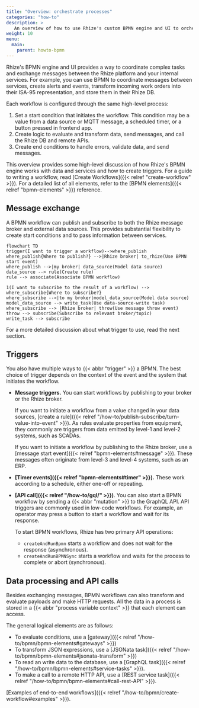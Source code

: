 ```yaml
---
title: "Overview: orchestrate processes"
categories: "how-to"
description: >
   An overview of how to use Rhize's custom BPMN engine and UI to orchestrate workflows.
weight: 10
menu:
  main:
    parent: howto-bpmn
---
```


Rhize's BPMN engine and UI provides a way to coordinate complex tasks and exchange messages between the Rhize platform and your internal services.
For example, you can use BPMN to coordinate messages between services, create alerts and events, transform incoming work orders into their ISA-95 representation, and store them in their Rhize DB.

Each workflow is configured through the same high-level process:
1. Set a start condition that initiates the workflow. This condition may be a value from a data source or MQTT message, a scheduled timer, or a button pressed in frontend app.
1. Create logic to evaluate and transform data, send messages, and call the Rhize DB and remote APIs.
1. Create end conditions to handle errors, validate data, and send messages.

This overview provides some high-level discussion of how Rhize's BPMN engine works with data and services and how to create triggers.
For a guide to writing a workflow, read [Create Workflows]({{< relref "create-workflow" >}}).
For a detailed list of all elements, refer to the [BPMN elements]({{< relref "bpmn-elements" >}}) reference.

## Message exchange

A BPMN workflow can publish and subscribe to both the Rhize message broker and external data sources.
This provides substantial flexibility to create start conditions and to pass information between services.

```mermaid
flowchart TD
trigger(I want to trigger a workflow)-->where_publish
where_publish{Where to publish?} -->|Rhize broker| to_rhize(Use BPMN start event)
where_publish -->|my broker| data_source(Model data source)
data_source --> rule(Create rule)
rule --> associate(Associate BPMN workflow)

1(I want to subscribe to the result of a workflow) --> where_subscribe{Where to subscribe?}
where_subscribe -->|to my broker|model_data_source(Model data source)
model_data_source --> write_task(Use data-source-write task)
where_subscribe --> |Rhize broker| throw(Use message throw event)
throw --> subscribe(Subscribe to relevant broker/topic)
write_task --> subscribe
```

For a more detailed discussion about what trigger to use, read the next section.

## Triggers

You also have multiple ways to {{< abbr "trigger" >}} a BPMN.
The best choice of trigger depends on the context of the event and the system that initiates the workflow.

- **Message triggers.** You can start workflows by publishing to your broker or the Rhize broker.

   If you want to initiate a workflow from a value changed in your data sources,
   [create a rule]({{< relref "/how-to/publish-subscribe/turn-value-into-event" >}}).
   As rules evaluate properties from equipment, they commonly are triggers from data emitted by level-1 and level-2 systems, such as SCADAs.

   If you want to initiate a workflow by publishing to the Rhize broker, use a [message start event]({{< relref "bpmn-elements#message" >}}).
   These messages often originate from level-3 and level-4 systems, such as an ERP.
- **[Timer events]({{< relref "bpmn-elements#timer" >}}).** These work according to a schedule, either one-off or repeating.
- **[API call]({{< relref "/how-to/gql/" >}})**. You can also start a BPMN workflow by sending a {{< abbr "mutation" >}} to the GraphQL API.
  API triggers are commonly used in low-code workflows. For example, an operator may press a button to start a workflow and wait for its response.

  To start BPMN workflows, Rhize has two primary API operations:

     - `createAndRunBpmn` starts a workflow and does not wait for the response (asynchronous).
     - `createAndRunBPMNSync` starts a workflow and waits for the process to complete or abort (synchronous).

## Data processing and API calls

Besides exchanging messages, BPMN workflows can also transform and evaluate payloads and make HTTP requests.
All the data in a process is stored in a {{< abbr "process variable context" >}} that each element can access.

The general logical elements are as follows:
- To evaluate conditions, use a [gateway]({{< relref "/how-to/bpmn/bpmn-elements#gateways" >}})
- To transform JSON expressions, use a [JSONata task]({{< relref "/how-to/bpmn/bpmn-elements#jsonata-transform" >}})
- To read an write data to the database, use a [GraphQL task]({{< relref "/how-to/bpmn/bpmn-elements#service-tasks" >}}).
- To make a call to a remote HTTP API, use a [REST service task]({{< relref "/how-to/bpmn/bpmn-elements#call-rest-API" >}}).

[Examples of end-to-end workflows]({{< relref "/how-to/bpmn/create-workflow#examples" >}}).
